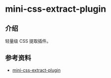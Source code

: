 # mini-css-extract-plugin

## 介绍

轻量级 CSS 提取插件。

## 参考资料

- [mini-css-extract-plugin](https://github.com/webpack-contrib/mini-css-extract-plugin)

